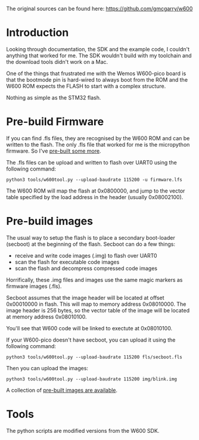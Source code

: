 The original sources can be found here: https://github.com/gmcgarry/w600

# Introduction

Looking through documentation, the SDK and the example code, I couldn't
anything that worked for me.  The SDK wouldn't build with my toolchain
and the download tools didn't work on a Mac.

One of the things that frustrated me with the Wemos W600-pico board
is that the bootmode pin is hard-wired to always boot from the ROM
and the W600 ROM expects the FLASH to start with a complex structure.

Nothing as simple as the STM32 flash.

# Pre-build Firmware

If you can find .fls files, they are recognised by the W600 ROM
and can be written to the flash.  The only .fls file that worked for
me is the micropython firmware.  So I've [pre-built some more](fls/).

The .fls files can be upload and written to flash over UART0
using the following command:

	python3 tools/w600tool.py --upload-baudrate 115200 -u firmware.lfs

The W600 ROM will map the flash at 0x0800000, and jump to the
vector table specified by the load address in the header (usually
0x08002100).

# Pre-build images

The usual way to setup the flash is to place a secondary boot-loader
(secboot) at the beginning of the flash.  Secboot can do a few things:

- receive and write code images (.img) to flash over UART0
- scan the flash for executable code images
- scan the flash and decompress compressed code images

Horrifically, these .img files and images use the same magic markers
as firmware images (.fls).

Secboot assumes that the image header will be located at offset
0x00010000 in flash.  This will map to memory address 0x08010000.
The image header is 256 bytes, so the vector table of the image will
be located at memory address 0x08010100.

You'll see that W600 code will be linked to exectute at 0x08010100.

If your W600-pico doesn't have secboot, you can upload it using
the following command:

	python3 tools/w600tool.py --upload-baudrate 115200 fls/secboot.fls

Then you can upload the images:

	python3 tools/w600tool.py --upload-baudrate 115200 img/blink.img

A collection of [pre-built images are available](img/).

# Tools

The python scripts are modified versions from the W600 SDK.
